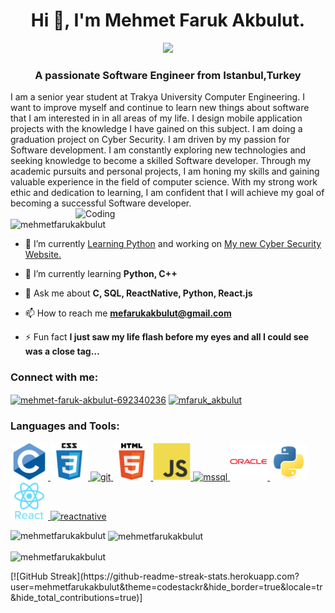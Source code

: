 #
<h1 align="center">Hi 👋, I'm Mehmet Faruk Akbulut.</h1></p>
 <p align="center"> <img  src="https://media.giphy.com/media/8OPvIhcHkUUCGgkEzW/giphy.gif"   width="400">

<h3 align="center">A passionate Software Engineer from Istanbul,Turkey</h3>
I am a senior year student at Trakya University Computer Engineering. I want to improve myself and continue to learn new things about software that I am interested in in all areas of my life. I design mobile application projects with the knowledge I have gained on this subject. I am doing a graduation project on Cyber Security. I am driven by my passion for Software development. I am constantly exploring new technologies and seeking knowledge to become a skilled Software developer. Through my academic pursuits and personal projects, I am honing my skills and gaining valuable experience in the field of computer science. With my strong work ethic and dedication to learning, I am confident that I will achieve my goal of becoming a successful Software developer.
<img align="right" alt="Coding" width="400" src="https://i.pinimg.com/originals/e8/f4/53/e8f453469a3ec97ecd354df465d73913.gif"/>

<p align="left"> <img src="https://komarev.com/ghpvc/?username=mehmetfarukakbulut&label=Profile%20views&color=0e75b6&style=flat" alt="mehmetfarukakbulut" /> </p>

- 🔭 I’m currently [Learning Python](https://github.com/MehmetFarukAkbulut/0-to-Grand-Master-Python-Programming) and working on [My new Cyber Security Website.](https://siberguvenlik8.wordpress.com)

- 🌱 I’m currently learning **Python, C++**

- 💬 Ask me about **C, SQL, ReactNative, Python, React.js**

- 📫 How to reach me **mefarukakbulut@gmail.com**

- ⚡ Fun fact **I just saw my life flash before my eyes and all I could see was a close tag…**

<h3 align="left">Connect with me:</h3>
<p align="left">
<a href="https://linkedin.com/in/mehmet-faruk-akbulut-692340236" target="blank"><img align="center" src="https://raw.githubusercontent.com/rahuldkjain/github-profile-readme-generator/master/src/images/icons/Social/linked-in-alt.svg" alt="mehmet-faruk-akbulut-692340236" height="70" width="70" /></a>  
<a href="https://instagram.com/mfaruk_akbulut" target="blank"><img align="center" src="https://raw.githubusercontent.com/rahuldkjain/github-profile-readme-generator/master/src/images/icons/Social/instagram.svg" alt="mfaruk_akbulut" height="60" width="70" /></a>
</p>

<h3 align="left">Languages and Tools:</h3>
<p align="left"> <a href="https://www.cprogramming.com/" target="_blank" rel="noreferrer"> <img src="https://raw.githubusercontent.com/devicons/devicon/master/icons/c/c-original.svg" alt="c" width="60" height="60"/> </a> <a href="https://www.w3schools.com/css/" target="_blank" rel="noreferrer"> <img src="https://raw.githubusercontent.com/devicons/devicon/master/icons/css3/css3-original-wordmark.svg" alt="css3" width="60" height="60"/> </a> <a href="https://git-scm.com/" target="_blank" rel="noreferrer"> <img src="https://www.vectorlogo.zone/logos/git-scm/git-scm-icon.svg" alt="git" width="60" height="60"/> </a> <a href="https://www.w3.org/html/" target="_blank" rel="noreferrer"> <img src="https://raw.githubusercontent.com/devicons/devicon/master/icons/html5/html5-original-wordmark.svg" alt="html5" width="60" height="60"/> </a> <a href="https://developer.mozilla.org/en-US/docs/Web/JavaScript" target="_blank" rel="noreferrer"> <img src="https://raw.githubusercontent.com/devicons/devicon/master/icons/javascript/javascript-original.svg" alt="javascript" width="60" height="60"/> </a> <a href="https://www.microsoft.com/en-us/sql-server" target="_blank" rel="noreferrer"> <img src="https://www.svgrepo.com/show/303229/microsoft-sql-server-logo.svg" alt="mssql" width="60" height="60"/> </a> <a href="https://www.oracle.com/" target="_blank" rel="noreferrer"> <img src="https://raw.githubusercontent.com/devicons/devicon/master/icons/oracle/oracle-original.svg" alt="oracle" width="60" height="60"/> </a> <a href="https://www.python.org" target="_blank" rel="noreferrer"> <img src="https://raw.githubusercontent.com/devicons/devicon/master/icons/python/python-original.svg" alt="python" width="60" height="60"/> </a> <a href="https://reactjs.org/" target="_blank" rel="noreferrer"> <img src="https://raw.githubusercontent.com/devicons/devicon/master/icons/react/react-original-wordmark.svg" alt="react" width="60" height="60"/> </a> <a href="https://reactnative.dev/" target="_blank" rel="noreferrer"> <img src="https://reactnative.dev/img/header_logo.svg" alt="reactnative" width="60" height="60"/> </a> </p>

<p><img align="left" src="https://github-readme-stats.vercel.app/api/top-langs?username=mehmetfarukakbulut&show_icons=true&locale=en&layout=compact" alt="mehmetfarukakbulut" /></p>

<p>&nbsp;<img align="center" src="https://github-readme-stats.vercel.app/api?username=mehmetfarukakbulut&show_icons=true&locale=en" alt="mehmetfarukakbulut" /></p>


<p><img align="center" src="https://github-readme-streak-stats.herokuapp.com/?user=mehmetfarukakbulut&" alt="mehmetfarukakbulut" /></p>
<p>[![GitHub Streak](https://github-readme-streak-stats.herokuapp.com?user=mehmetfarukakbulut&theme=codestackr&hide_border=true&locale=tr&hide_total_contributions=true)]</p>

